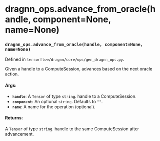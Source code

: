 # dragnn_ops.advance_from_oracle(handle, component=None, name=None)

### `dragnn_ops.advance_from_oracle(handle, component=None, name=None)`

Defined in `tensorflow/dragnn/core/ops/gen_dragnn_ops.py`.

Given a handle to a ComputeSession, advances based on the next oracle action.

#### Args:

*   <b>`handle`</b>: A `Tensor` of type `string`. handle to a ComputeSession.
*   <b>`component`</b>: An optional `string`. Defaults to `""`.
*   <b>`name`</b>: A name for the operation (optional).

#### Returns:

A `Tensor` of type `string`. handle to the same ComputeSession after
advancement.
